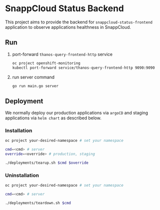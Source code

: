 # SnappCloud Status Backend

This project aims to provide the backend for `snappcloud-status-frontend` application to observe applications healthness in SnappCloud.

## Run

1. port-forward `thanos-query-frontend-http` service

    ```bash
    oc project openshift-monitoring
    kubectl port-forward service/thanos-query-frontend-http 9090:9090
    ```

2. run server command

    ```bash
    go run main.go server
    ```

## Deployment

We normally deploy our production applications via `argoCD` and staging applications via `helm chart` as described below.

### Installation

``` bash
oc project your-desired-namespace # set your namespace

cmd=<cmd> # server
override=<override> # production, staging

./deployments/tearup.sh $cmd $override
```

### Uninstallation

``` bash
oc project your-desired-namespace # set your namespace

cmd=<cmd> # server

./deployments/teardown.sh $cmd
```
